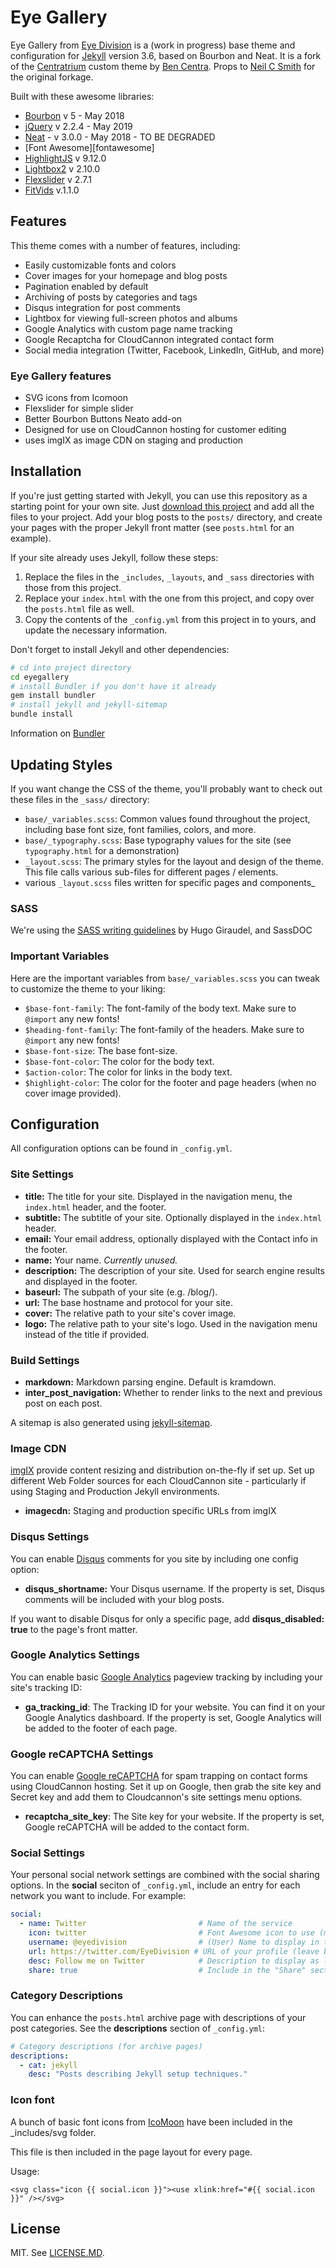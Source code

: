 # Eye Gallery

Eye Gallery from [Eye Division][ed] is a (work in progress) base theme and configuration for [Jekyll](http://jekyllrb.com/) version 3.6, based on Bourbon and Neat. It is a fork of the [Centratrium][centrarium] custom theme by [Ben Centra][bencentra]. Props to [Neil C Smith](neilcsmith) for the original forkage.

Built with these awesome libraries: 
* [Bourbon][bourbon] v 5 - May 2018
* [jQuery][jquery] v 2.2.4 - May 2019
* [Neat][neat] - v 3.0.0 - May 2018 - TO BE DEGRADED
* [Font Awesome][fontawesome]
* [HighlightJS][highlightjs] v 9.12.0
* [Lightbox2][lightbox] v 2.10.0
* [Flexslider][flexslider] v 2.7.1
* [FitVids][fitvids] v.1.1.0

## Features

This theme comes with a number of features, including:
* Easily customizable fonts and colors
* Cover images for your homepage and blog posts
* Pagination enabled by default
* Archiving of posts by categories and tags
* Disqus integration for post comments
* Lightbox for viewing full-screen photos and albums
* Google Analytics with custom page name tracking
* Google Recaptcha for CloudCannon integrated contact form
* Social media integration (Twitter, Facebook, LinkedIn, GitHub, and more)

### Eye Gallery features

* SVG icons from Icomoon
* Flexslider for simple slider
* Better Bourbon Buttons Neato add-on
* Designed for use on CloudCannon hosting for customer editing
* uses imgIX as image CDN on staging and production

## Installation

If you're just getting started with Jekyll, you can use this repository as a starting point for your own site. Just [download this project](https://github.com/eye-division/eyegallery/archive/master.zip) and add all the files to your project. Add your blog posts to the `posts/` directory, and create your pages with the proper Jekyll front matter (see `posts.html` for an example).

If your site already uses Jekyll, follow these steps:

1. Replace the files in the `_includes`, `_layouts`, and `_sass` directories with those from this project.  
2. Replace your `index.html` with the one from this project, and copy over the `posts.html` file as well.  
3. Copy the contents of the `_config.yml` from this project in to yours, and update the necessary information.  

Don't forget to install Jekyll and other dependencies:
```bash
# cd into project directory
cd eyegallery
# install Bundler if you don't have it already
gem install bundler
# install jekyll and jekyll-sitemap
bundle install
```

Information on [Bundler][bundler]

## Updating Styles

If you want change the CSS of the theme, you'll probably want to check out these files in the `_sass/` directory:

* `base/_variables.scss`: Common values found throughout the project, including base font size, font families, colors, and more.
* `base/_typography.scss`: Base typography values for the site (see `typography.html` for a demonstration)
* `_layout.scss`: The primary styles for the layout and design of the theme. This file calls various sub-files for different pages / elements.
* various `_layout.scss` files written for specific pages and components_

### SASS

We're using the [SASS writing guidelines][sass] by Hugo Giraudel, and SassDOC  

### Important Variables

Here are the important variables from `base/_variables.scss` you can tweak to customize the theme to your liking:

* `$base-font-family`: The font-family of the body text. Make sure to `@import` any new fonts!
* `$heading-font-family`: The font-family of the headers. Make sure to `@import` any new fonts!
* `$base-font-size`: The base font-size. 
* `$base-font-color`: The color for the body text.
* `$action-color`: The color for links in the body text. 
* `$highlight-color`: The color for the footer and page headers (when no cover image provided).

## Configuration

All configuration options can be found in `_config.yml`. 

### Site Settings

* __title:__ The title for your site. Displayed in the navigation menu, the `index.html` header, and the footer.
* __subtitle:__ The subtitle of your site. Optionally displayed in the `index.html` header.
* __email:__ Your email address, optionally displayed with the Contact info in the footer.
* __name:__ Your name. _Currently unused._
* __description:__ The description of your site. Used for search engine results and displayed in the footer.
* __baseurl:__ The subpath of your site (e.g. /blog/).
* __url:__ The base hostname and protocol for your site.
* __cover:__ The relative path to your site's cover image.
* __logo:__ The relative path to your site's logo. Used in the navigation menu instead of the title if provided.

### Build Settings

* __markdown:__ Markdown parsing engine. Default is kramdown.
* __inter_post_navigation:__ Whether to render links to the next and previous post on each post.

A sitemap is also generated using [jekyll-sitemap][sitemap].

### Image CDN

[imgIX][ix] provide content resizing and distribution on-the-fly if set up. Set up different Web Folder sources for each CloudCannon site - particularly if using Staging and Production Jekyll environments. 

* __imagecdn:__ Staging and production specific URLs from imgIX

### Disqus Settings

You can enable [Disqus][disqus] comments for you site by including one config option:

* __disqus_shortname:__ Your Disqus username. If the property is set, Disqus comments will be included with your blog posts.

If you want to disable Disqus for only a specific page, add __disqus_disabled: true__ to the page's front matter.

### Google Analytics Settings

You can enable basic [Google Analytics][ga] pageview tracking by including your site's tracking ID:

* __ga_tracking_id__: The Tracking ID for your website. You can find it on your Google Analytics dashboard. If the property is set, Google Analytics will be added to the footer of each page.

### Google reCAPTCHA Settings

You can enable [Google reCAPTCHA][gr] for spam trapping on contact forms using CloudCannon hosting. Set it up on Google, then grab the site key and Secret key and add them to Cloudcannon's site settings menu options.

* __recaptcha_site_key__: The Site key for your website. If the property is set, Google reCAPTCHA will be added to the contact form.

### Social Settings

Your personal social network settings are combined with the social sharing options. In the __social__ seciton of `_config.yml`, include an entry for each network you want to include. For example:

```yml
social:
  - name: Twitter                         # Name of the service
    icon: twitter                         # Font Awesome icon to use (minus fa- prefix)
    username: @eyedivision                # (User) Name to display in the footer link
    url: https://twitter.com/EyeDivision # URL of your profile (leave blank to not display in footer)
    desc: Follow me on Twitter            # Description to display as link title, etc
    share: true                           # Include in the "Share" section of posts
```

### Category Descriptions

You can enhance the `posts.html` archive page with descriptions of your post categories. See the __descriptions__ section of `_config.yml`:

```yml
# Category descriptions (for archive pages)
descriptions:
  - cat: jekyll
    desc: "Posts describing Jekyll setup techniques."
```

### Icon font

A bunch of basic font icons from [IcoMoon][im] have been included in the _includes/svg folder.

This file is then included in the page layout for every page.

Usage: 
```
<svg class="icon {{ social.icon }}"><use xlink:href="#{{ social.icon }}" /></svg>
```

## License

MIT. See [LICENSE.MD](https://github.com/eye-division/eyegallery/blob/master/LICENSE.md).

[centrarium]: https://github.com/bencentra/centrarium
[bencentra]: http://bencentra.com
[bourbon]: http://bourbon.io/
[bundler]: http://bundler.io/
[ed]: https://eyedivision.com/
[fitvids]: https://github.com/davatron5000/FitVids.js
[flexslider]: https://github.com/woocommerce/FlexSlider
[neat]: http://neat.bourbon.io/
[bitters]: http://bitters.bourbon.io/
[refills]: http://refills.bourbon.io/
[highlightjs]: https://highlightjs.org/
[im]: https://icomoon.io/
[ix]: https://www.imgix.com/
[jquery]: https://jquery.com/
[lightbox]: http://lokeshdhakar.com/projects/lightbox2/
[cover]: https://www.flickr.com/photos/79666107@N00/3796678503/in/photolist-6MuYfc-61Rtft-8XzPmY-a6Cozm-54eSMs-6oMJmk-aepZQq-9YkPHp-fiAEGE-dVP4Z5-oxPyJP-atKUFJ-9YHWA5-9YF2f2-9YF2gR-9YHVGN-9YHVvs-qZYYQ6-4JqP2i-a2peGy-9YHVUm-9YHVF7-9YHVCL-9YF3NK-cYteMo-aiPmb9-69dtAi-9YF21x-4aWpmn-7SLiUL-77pqVX-8vXbYv-4HGDSH-a2h5P1-8LsZrQ-9aj1ez-auPZ7q-9YHVMd-9YF2bi-9YF23D-8LpWpn-9an6KL-9YHVZL-dqZ3Cz-2GuvnX-9YHWUo-9YHVWd-p5Roh5-i1zTbv-6sYrUT
[neilcsmith]: https://www.neilcsmith.net/
[disqus]: https://disqus.com/
[ga]: https://www.google.com/analytics/
[gr]: https://www.google.com/recaptcha/admin#list
[sitemap]: https://github.com/jekyll/jekyll-sitemap
[sass]: https://sass-guidelin.es/
